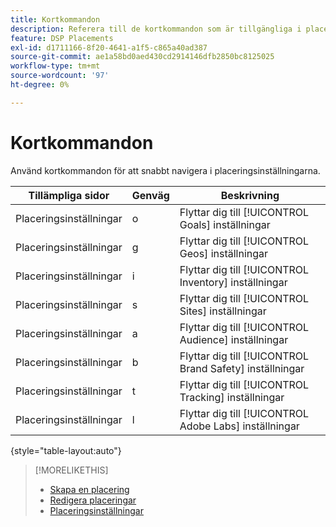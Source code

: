 ```yaml
---
title: Kortkommandon
description: Referera till de kortkommandon som är tillgängliga i placeringsinställningarna.
feature: DSP Placements
exl-id: d1711166-8f20-4641-a1f5-c865a40ad387
source-git-commit: ae1a58bd0aed430cd2914146dfb2850bc8125025
workflow-type: tm+mt
source-wordcount: '97'
ht-degree: 0%

---
```


# Kortkommandon

Använd kortkommandon för att snabbt navigera i placeringsinställningarna<!-- and to create ads and placements -->.

| Tillämpliga sidor | Genväg | Beskrivning |
| ---------------| ----------- | ---------------------- |
| Placeringsinställningar | o | Flyttar dig till [!UICONTROL Goals] inställningar |
| Placeringsinställningar | g | Flyttar dig till [!UICONTROL Geos] inställningar |
| Placeringsinställningar | i | Flyttar dig till [!UICONTROL Inventory] inställningar |
| Placeringsinställningar | s | Flyttar dig till [!UICONTROL Sites] inställningar |
| Placeringsinställningar | a | Flyttar dig till [!UICONTROL Audience] inställningar |
| Placeringsinställningar | b | Flyttar dig till [!UICONTROL Brand Safety] inställningar |
| Placeringsinställningar | t | Flyttar dig till [!UICONTROL Tracking] inställningar |
| Placeringsinställningar | l | Flyttar dig till [!UICONTROL Adobe Labs] inställningar |

{style="table-layout:auto"}

<!-- | Legacy placement settings | npv | Lets you create a new video placement | -->
<!-- | Legacy placement settings | npd | Lets you create a new display placement | -->
<!-- | Legacy placement settings | nav | Lets you create a new video ad | -->
<!-- | Legacy placement settings | nad | Lets you create a new display ad| -->

>[!MORELIKETHIS]
>
>* [Skapa en placering](/help/dsp/campaign-management/placements/placement-create.md)
>* [Redigera placeringar](/help/dsp/campaign-management/placements/placement-edit.md)
>* [Placeringsinställningar](/help/dsp/campaign-management/placements/placement-settings.md)
